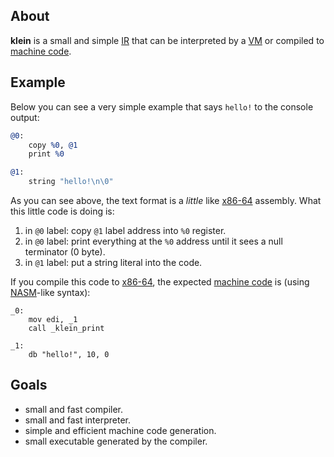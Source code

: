 ## About
**klein** is a small and simple [IR](https://en.wikipedia.org/wiki/Intermediate_representation) that can be interpreted by a [VM](https://en.wikipedia.org/wiki/Virtual_machine) or compiled to [machine code](https://en.wikipedia.org/wiki/Machine_code).

## Example
Below you can see a very simple example that says `hello!` to the console output:
```llvm
@0:
	copy %0, @1
	print %0

@1:
	string "hello!\n\0"
```
As you can see above, the text format is a *little* like [x86-64](https://en.wikipedia.org/wiki/X86-64) assembly. What this little code is doing is:
1. in `@0` label: copy `@1` label address into `%0` register.
2. in `@0` label: print everything at the `%0` address until it sees a null terminator (0 byte).
3. in `@1` label: put a string literal into the code.

If you compile this code to [x86-64](https://en.wikipedia.org/wiki/X86-64), the expected [machine code](https://en.wikipedia.org/wiki/Machine_code) is (using [NASM](https://en.wikipedia.org/wiki/Netwide_Assembler)-like syntax):
```x86asm
_0:
	mov edi, _1
	call _klein_print
	
_1:
	db "hello!", 10, 0
```

## Goals
- small and fast compiler.
- small and fast interpreter.
- simple and efficient machine code generation.
- small executable generated by the compiler.
